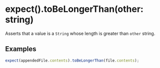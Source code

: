 # expect().toBeLongerThan(other: string)

Asserts that a value is a `String` whose length is greater than `other` string.

## Examples

```js
expect(appendedFile.contents).toBeLongerThan(file.contents);
```
